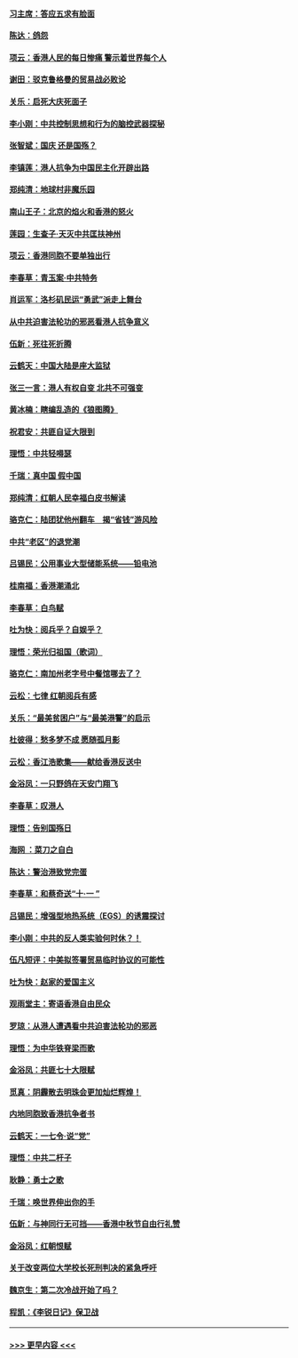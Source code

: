 #### [习主席：答应五求有脸面](../pages/nsc993/n11563953.md?t=10030044) 
#### [陈达：鸽怨](../pages/nsc993/n11561879.md?t=10030044) 
#### [项云：香港人民的每日惨痛  警示着世界每个人](../pages/nsc993/n11559273.md?t=10030044) 
#### [谢田：驳克鲁格曼的贸易战必败论](../pages/nsc993/n11555840.md?t=10030044) 
#### [关乐：启死大庆死面子](../pages/nsc993/n11556823.md?t=10030044) 
#### [李小刚：中共控制思想和行为的脑控武器探秘](../pages/nsc993/n11556776.md?t=10030044) 
#### [张智斌：国庆  还是国殇？](../pages/nsc993/n11556617.md?t=10030044) 
#### [李镇莲：港人抗争为中国民主化开辟出路](../pages/nsc993/n11556570.md?t=10030044) 
#### [郑纯清：地球村非魔乐园](../pages/nsc993/n11555415.md?t=10030044) 
#### [南山王子：北京的焰火和香港的怒火](../pages/nsc993/n11555318.md?t=10030044) 
#### [莲园：生查子·天灭中共匡扶神州](../pages/nsc993/n11555302.md?t=10030044) 
#### [项云：香港同胞不要单独出行](../pages/nsc993/n11555276.md?t=10030044) 
#### [李春草：青玉案‧中共特务](../pages/nsc993/n11552356.md?t=10030044) 
#### [肖运军：洛杉矶民运“勇武”派走上舞台](../pages/nsc993/n11551595.md?t=10030044) 
#### [从中共迫害法轮功的邪恶看港人抗争意义](../pages/nsc993/n11540858.md?t=10030044) 
#### [伍新：死往死折腾](../pages/nsc993/n11550174.md?t=10030044) 
#### [云鹤天：中国大陆是座大监狱](../pages/nsc993/n11550155.md?t=10030044) 
#### [张三一言：港人有权自变 北共不可强变](../pages/nsc993/n11550132.md?t=10030044) 
#### [黄冰楠：瞎编乱造的《狼图腾》](../pages/nsc993/n11550082.md?t=10030044) 
#### [祝君安：共匪自证大限到](../pages/nsc993/n11550041.md?t=10030044) 
#### [理悟：中共轻嘚瑟](../pages/nsc993/n11547978.md?t=10030044) 
#### [千瑞：真中国 假中国](../pages/nsc993/n11547865.md?t=10030044) 
#### [郑纯清：红朝人民幸福白皮书解读](../pages/nsc993/n11547499.md?t=10030044) 
#### [骆克仁：陆团犹他州翻车　揭“省钱”游风险](../pages/nsc993/n11546977.md?t=10030044) 
#### [中共“老区”的退党潮](../pages/nsc993/n11545995.md?t=10030044) 
#### [吕锡民：公用事业大型储能系统——铅电池](../pages/nsc993/n11545701.md?t=10030044) 
#### [桂南福：香港潮涌北](../pages/nsc993/n11545682.md?t=10030044) 
#### [李春草：白鸟赋](../pages/nsc993/n11545663.md?t=10030044) 
#### [吐为快：阅兵乎？自娱乎？](../pages/nsc993/n11545625.md?t=10030044) 
#### [理悟：荣光归祖国（歌词）](../pages/nsc993/n11545616.md?t=10030044) 
#### [骆克仁：南加州老字号中餐馆哪去了？](../pages/nsc993/n11545120.md?t=10030044) 
#### [云松：七律 红朝阅兵有感](../pages/nsc993/n11542394.md?t=10030044) 
#### [关乐：“最美贫困户”与“最美港警”的启示](../pages/nsc993/n11542252.md?t=10030044) 
#### [杜彼得：愁多梦不成 愿随孤月影](../pages/nsc993/n11540296.md?t=10030044) 
#### [云松：香江浩歌集——献给香港反送中](../pages/nsc993/n11540149.md?t=10030044) 
#### [金浴凤：一只野鸽在天安门翔飞](../pages/nsc993/n11540280.md?t=10030044) 
#### [李春草：叹港人](../pages/nsc993/n11540119.md?t=10030044) 
#### [理悟：告别国殇日](../pages/nsc993/n11539610.md?t=10030044) 
#### [海网 ：菜刀之自白](../pages/nsc993/n11539597.md?t=10030044) 
#### [陈达：警治港致党完蛋](../pages/nsc993/n11538127.md?t=10030044) 
#### [李春草：和蔡奇送“十·一 ”](../pages/nsc993/n11537810.md?t=10030044) 
#### [吕锡民：增强型地热系统（EGS）的诱震探讨](../pages/nsc993/n11537765.md?t=10030044) 
#### [李小刚：中共的反人类实验何时休？！](../pages/nsc993/n11537669.md?t=10030044) 
#### [伍凡短评：中美拟签署贸易临时协议的可能性](../pages/nsc993/n11536773.md?t=10030044) 
#### [吐为快：赵家的爱国主义](../pages/nsc993/n11536750.md?t=10030044) 
#### [观雨堂主：寄语香港自由民众](../pages/nsc993/n11536735.md?t=10030044) 
#### [罗琼：从港人遭遇看中共迫害法轮功的邪恶](../pages/nsc993/n11507862.md?t=10030044) 
#### [理悟：为中华铁脊梁而歌](../pages/nsc993/n11534458.md?t=10030044) 
#### [金浴凤：共匪七十大限赋](../pages/nsc993/n11534434.md?t=10030044) 
#### [觅真：阴霾散去明珠会更加灿烂辉煌！](../pages/nsc993/n11531858.md?t=10030044) 
#### [内地同胞致香港抗争者书](../pages/nsc993/n11531645.md?t=10030044) 
#### [云鹤天：一七令‧说“党”](../pages/nsc993/n11529099.md?t=10030044) 
#### [理悟：中共二杆子](../pages/nsc993/n11529046.md?t=10030044) 
#### [耿静：勇士之歌](../pages/nsc993/n11527562.md?t=10030044) 
#### [千瑞：唤世界伸出你的手](../pages/nsc993/n11526942.md?t=10030044) 
#### [伍新：与神同行无可挡——香港中秋节自由行礼赞](../pages/nsc993/n11526801.md?t=10030044) 
#### [金浴凤：红朝恨赋](../pages/nsc993/n11524312.md?t=10030044) 
#### [关于改变两位大学校长死刑判决的紧急呼吁](../pages/nsc993/n11524103.md?t=10030044) 
#### [魏京生：第二次冷战开始了吗？](../pages/nsc993/n11524023.md?t=10030044) 
#### [程凯：《李锐日记》保卫战](../pages/nsc993/n11522922.md?t=10030044) 

----
#### [ >>> 更早内容 <<< ](../indexes/nsc993-earlier.md)
